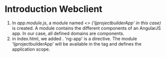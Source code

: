 # Introduction Webclient
1. In *app.module.js*, a module named *<<myprojectnameApp>> ('ljprojectbuilderApp' in this case)* is created. A module contains the different components of an AngularJS app. In our case, all defined domains are components.
2. in index.html, we added <body ng-app="ljprojectbuilderApp">. 'ng-app' is a directive. The module 'ljprojectbuilderApp' will be available in the <body> tag and defines the application scope.
